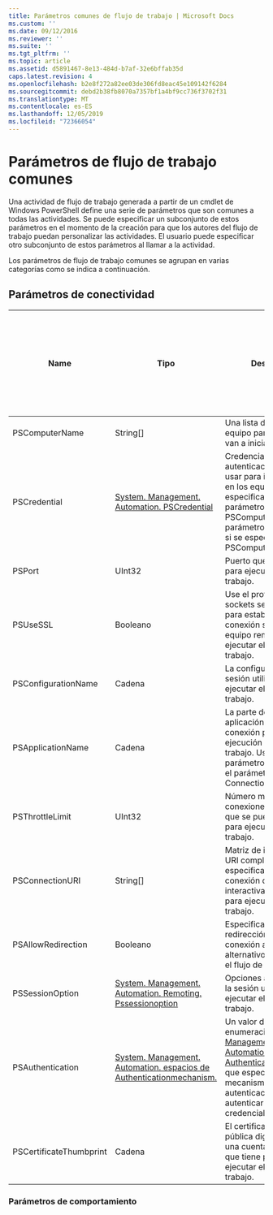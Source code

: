 ```yaml
---
title: Parámetros comunes de flujo de trabajo | Microsoft Docs
ms.custom: ''
ms.date: 09/12/2016
ms.reviewer: ''
ms.suite: ''
ms.tgt_pltfrm: ''
ms.topic: article
ms.assetid: d5891467-8e13-484d-b7af-32e6bffab35d
caps.latest.revision: 4
ms.openlocfilehash: b2e8f272a82ee03de306fd8eac45e109142f6284
ms.sourcegitcommit: debd2b38fb8070a7357bf1a4bf9cc736f3702f31
ms.translationtype: MT
ms.contentlocale: es-ES
ms.lasthandoff: 12/05/2019
ms.locfileid: "72366054"
---
```

# <a name="common-workflow-parameters"></a>Parámetros de flujo de trabajo comunes

Una actividad de flujo de trabajo generada a partir de un cmdlet de Windows PowerShell define una serie de parámetros que son comunes a todas las actividades. Se puede especificar un subconjunto de estos parámetros en el momento de la creación para que los autores del flujo de trabajo puedan personalizar las actividades. El usuario puede especificar otro subconjunto de estos parámetros al llamar a la actividad.

Los parámetros de flujo de trabajo comunes se agrupan en varias categorías como se indica a continuación.

## <a name="connectivity-parameters"></a>Parámetros de conectividad

|Name|Tipo|Descripción|¿Se puede especificar el usuario final en tiempo de ejecución?|¿Se puede especificar mediante el autor del flujo de trabajo en el momento de la creación?|¿Se puede especificar mediante el autor del flujo de trabajo en la creación de instancias?|
|----------|----------|-----------------|-----------------------------------------------------|------------------------------------------------------------|-----------------------------------------------------------|
|PSComputerName|String[]|Una lista de nombres de equipo para los que se van a iniciar trabajos.|Sí|Sí|Sí|
|PSCredential|[System. Management. Automation. PSCredential](/dotnet/api/System.Management.Automation.PSCredential)|Credencial de autenticación que se va a usar para iniciar sesión en los equipos especificados por el parámetro PSComputerName. Este parámetro es válido solo si se especifica PSComputerName.|Sí|Sí|Sí|
|PSPort|UInt32|Puerto que se va a utilizar para ejecutar el flujo de trabajo.|Sí|Sí|Sí|
|PSUseSSL|Booleano|Use el protocolo Capa de sockets seguros (SSL) para establecer una conexión segura con el equipo remoto para ejecutar el flujo de trabajo.|Sí|Sí|Sí|
|PSConfigurationName|Cadena|La configuración de sesión utilizada para ejecutar el flujo de trabajo.|Sí|Sí|Sí|
|PSApplicationName|Cadena|La parte del nombre de la aplicación del URI de conexión para la ejecución del flujo de trabajo. Use este parámetro solo si no usa el parámetro ConnectionURI.|Sí|Sí|Sí|
|PSThrottleLimit|UInt32|Número máximo de conexiones simultáneas que se pueden establecer para ejecutar el flujo de trabajo.|Sí|Por determinar|Sí|
|PSConnectionURI|String[]|Matriz de identificadores URI completos que especifican los puntos de conexión de las sesiones interactivas utilizadas para ejecutar el flujo de trabajo.|Sí|Sí|Sí|
|PSAllowRedirection|Booleano|Especifica si se permite la redirección de esta conexión a un URI alternativo para ejecutar el flujo de trabajo.|Sí|Sí|Sí|
|PSSessionOption|[System. Management. Automation. Remoting. Pssessionoption](/dotnet/api/System.Management.Automation.Remoting.PSSessionOption)|Opciones avanzadas de la sesión usada para ejecutar el flujo de trabajo.|Sí|Sí|Sí|
|PSAuthentication|[System. Management. Automation. espacios de Authenticationmechanism.](/dotnet/api/System.Management.Automation.Runspaces.AuthenticationMechanism)|Un valor de la enumeración [System. Management. Automation. espacios de Authenticationmechanism](/dotnet/api/System.Management.Automation.Runspaces.AuthenticationMechanism) que especifica el mecanismo de autenticación usado para autenticar las credenciales del usuario.|Sí|Sí|Sí|
|PSCertificateThumbprint|Cadena|El certificado de clave pública digital (X509) de una cuenta de usuario que tiene permiso para ejecutar el flujo de trabajo.|Sí|Sí|Sí|

### <a name="behavior-parameters"></a>Parámetros de comportamiento